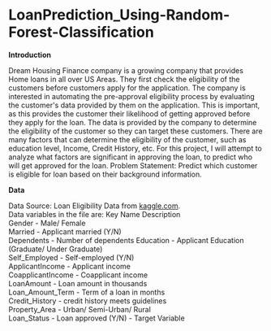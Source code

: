 # LoanPrediction_Using-Random-Forest-Classification  
   
**Introduction**  
  
Dream Housing Finance company is a growing company that provides Home loans in all over US Areas. They first check the eligibility of the customers before customers apply for the application. The company is interested in automating the pre-approval eligibility process by evaluating the customer's data provided by them on the application. This is important, as this provides the customer their likelihood of getting approved before they apply for the loan. The data is provided by the company to determine the eligibility of the customer so they can target these customers. There are many factors that can determine the eligibility of the customer, such as education level, Income, Credit History, etc.
For this project, I will attempt to analyze what factors are significant in approving the loan, to predict who will get approved for the loan.
Problem Statement: Predict which customer is eligible for loan based on their background information.  
  
**Data**  
   
Data Source: Loan Eligibility Data from [kaggle.com](https://www.kaggle.com/vikasukani/loan-eligible-dataset?select=loan-train.csv).  
Data variables in the file are: Key Name Description   
Gender - Male/ Female  
Married - Applicant married (Y/N)  
Dependents - Number of dependents Education - Applicant Education (Graduate/ Under Graduate)  
Self_Employed - Self-employed (Y/N)  
ApplicantIncome - Applicant income  
CoapplicantIncome - Coapplicant income  
LoanAmount - Loan amount in thousands  
Loan_Amount_Term - Term of a loan in months  
Credit_History - credit history meets guidelines  
Property_Area - Urban/ Semi-Urban/ Rural  
Loan_Status - Loan approved (Y/N) - Target Variable  
